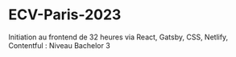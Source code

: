 # ECV-Paris-2023
Initiation au frontend de 32 heures via React, Gatsby, CSS, Netlify, Contentful : Niveau Bachelor 3 
